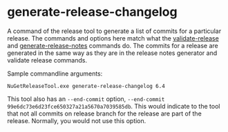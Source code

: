 # generate-release-changelog

A command of the release tool to generate a list of commits for a particular release. 
The commands and options here match what the [validate-release](../ValidateReleaseCommand/README.md) and [generate-release-notes](../GenerateReleaseNotesCommand/README.md) commands do.
The commits for a release are generated in the same way as they are in the release notes generator and validate release commands.

Sample commandline arguments:

```console
NuGetReleaseTool.exe generate-release-changelog 6.4
```

This tool also has an `--end-commit` option, `--end-commit 99e6dc73e6d23fce650327a21a5670a7039585db`. 
This would indicate to the tool that not all commits on release branch for the release are part of the release. Normally, you would not use this option.